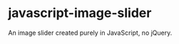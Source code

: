 javascript-image-slider
=======================

An image slider created purely in JavaScript, no jQuery.
